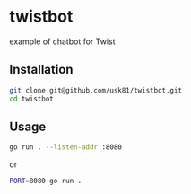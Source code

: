 # twistbot

example of chatbot for Twist

## Installation

```bash
git clone git@github.com/usk81/twistbot.git
cd twistbot
```

## Usage

```bash
go run . --listen-addr :8080
```

or

```bash
PORT=8080 go run .
```